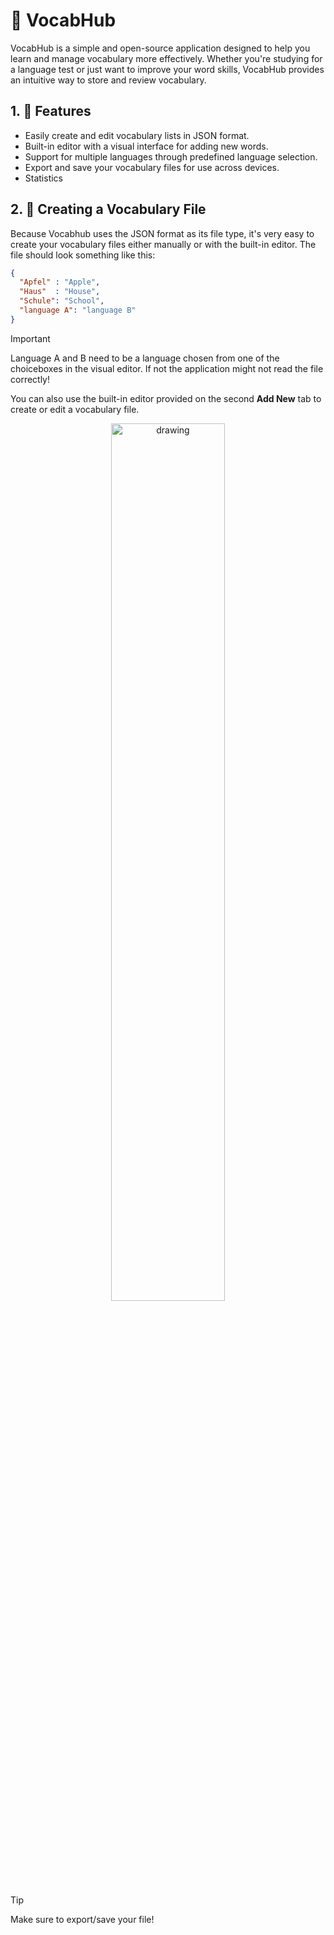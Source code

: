 # 📘 VocabHub

VocabHub is a simple and open-source application designed to help you learn and manage vocabulary more effectively. Whether you're studying for a language test or just want to improve your word skills, VocabHub provides an intuitive way to store and review vocabulary.
## 1. 🚀 Features

- Easily create and edit vocabulary lists in JSON format.
- Built-in editor with a visual interface for adding new words.
- Support for multiple languages through predefined language selection.
- Export and save your vocabulary files for use across devices.
- Statistics

## 2. 📁  Creating a Vocabulary File

Because Vocabhub uses the JSON format as its file type, it's very easy to create your vocabulary files either manually or with the built-in editor. The file should look something like this:

```json
{
  "Apfel" : "Apple",
  "Haus"  : "House",
  "Schule": "School",
  "language A": "language B"
}
```
> [!IMPORTANT]  
> Language A and B need to be a language chosen from one of the choiceboxes in the visual editor. If not the application might not read the file correctly!

You can also use the built-in editor provided on the second **Add New** tab to create or edit a vocabulary file.

<p align="center" width="100%">
  <img src="https://github.com/user-attachments/assets/a8ead980-453b-425c-88a9-f00344cfb1a6" alt="drawing" width="60%" height="auto"/>
</p>

> [!TIP]
> Make sure to export/save your file!